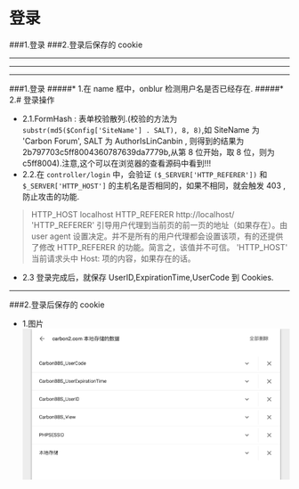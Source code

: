 # 登录


###1.登录
###2.登录后保存的 cookie


***
***
***

###1.登录
#####* 1.在 name 框中，onblur 检测用户名是否已经存在.
#####* 2.# 登录操作
* 2.1.FormHash : 表单校验散列.(校验的方法为 ```substr(md5($Config['SiteName'] . SALT), 8, 8)```,如 SiteName 为 'Carbon Forum', SALT 为 AuthorIsLinCanbin , 则得到的结果为 2b797703c5ff8004360787639da7779b,从第 8 位开始，取 8 位，则为 c5ff8004).注意,这个可以在浏览器的查看源码中看到!!!
* 2.2.在 ```controller/login``` 中，会验证 ```($_SERVER['HTTP_REFERER'])``` 和 ```$_SERVER['HTTP_HOST']``` 的主机名是否相同的，如果不相同，就会触发 403 ,防止攻击的功能.
>HTTP_HOST    localhost 
HTTP_REFERER    http://localhost/ 
>'HTTP_REFERER'
引导用户代理到当前页的前一页的地址（如果存在）。由 user agent 设置决定。并不是所有的用户代理都会设置该项，有的还提供了修改 HTTP_REFERER 的功能。简言之，该值并不可信。
>'HTTP_HOST'
当前请求头中 Host: 项的内容，如果存在的话。


* 2.3  登录完成后，就保存 UserID,ExpirationTime,UserCode 到 Cookies.



***

###2.登录后保存的 cookie
* 1.图片
![](/assets/ScreenShot2018-03-20_10.44.58.png)